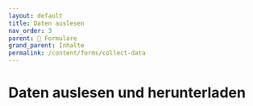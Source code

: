 ```yaml
---
layout: default
title: Daten auslesen
nav_order: 3
parent: 📨 Formulare
grand_parent: Inhalte
permalink: /content/forms/collect-data
---
```


# Daten auslesen und herunterladen
